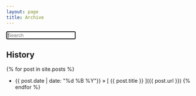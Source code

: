 ```yaml
---
layout: page
title: Archive
---
```

<script src="//code.jquery.com/jquery-1.11.1.min.js"></script>
<script src="/public/js/search.js"></script>

<input id="search_input" placeholder="Search" autofocus="autofocus" autocomplete="off" onkeyup="checkTextField();" />
<ul id="search_results">
</ul>

## History

{% for post in site.posts %}
  * {{ post.date | date: "%d %B %Y"}} &raquo; [ {{ post.title }} ]({{ post.url }})
{% endfor %}